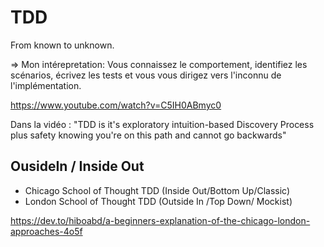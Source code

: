 # TDD

From known to unknown.

=> Mon intérepretation: Vous connaissez le comportement, identifiez les scénarios, écrivez les tests et vous vous dirigez vers l'inconnu de l'implémentation.

https://www.youtube.com/watch?v=C5IH0ABmyc0

Dans la vidéo : "TDD is it's exploratory intuition-based Discovery Process plus safety knowing you're on this path and cannot go backwards"

## OusideIn / Inside Out

- Chicago School of Thought TDD (Inside Out/Bottom Up/Classic)
- London School of Thought TDD (Outside In /Top Down/ Mockist)

https://dev.to/hiboabd/a-beginners-explanation-of-the-chicago-london-approaches-4o5f
